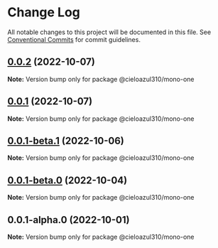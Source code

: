 # Change Log

All notable changes to this project will be documented in this file.
See [Conventional Commits](https://conventionalcommits.org) for commit guidelines.

## [0.0.2](https://github.com/cieloazul310/workflow-monorepo/compare/v0.0.1...v0.0.2) (2022-10-07)

**Note:** Version bump only for package @cieloazul310/mono-one

## [0.0.1](https://github.com/cieloazul310/workflow-monorepo/compare/v0.0.1-beta.1...v0.0.1) (2022-10-07)

**Note:** Version bump only for package @cieloazul310/mono-one

## [0.0.1-beta.1](https://github.com/cieloazul310/workflow-monorepo/compare/v0.0.1-beta.0...v0.0.1-beta.1) (2022-10-06)

**Note:** Version bump only for package @cieloazul310/mono-one

## [0.0.1-beta.0](https://github.com/cieloazul310/workflow-monorepo/compare/v0.0.1-alpha.0...v0.0.1-beta.0) (2022-10-04)

**Note:** Version bump only for package @cieloazul310/mono-one

## 0.0.1-alpha.0 (2022-10-01)

**Note:** Version bump only for package @cieloazul310/mono-one
